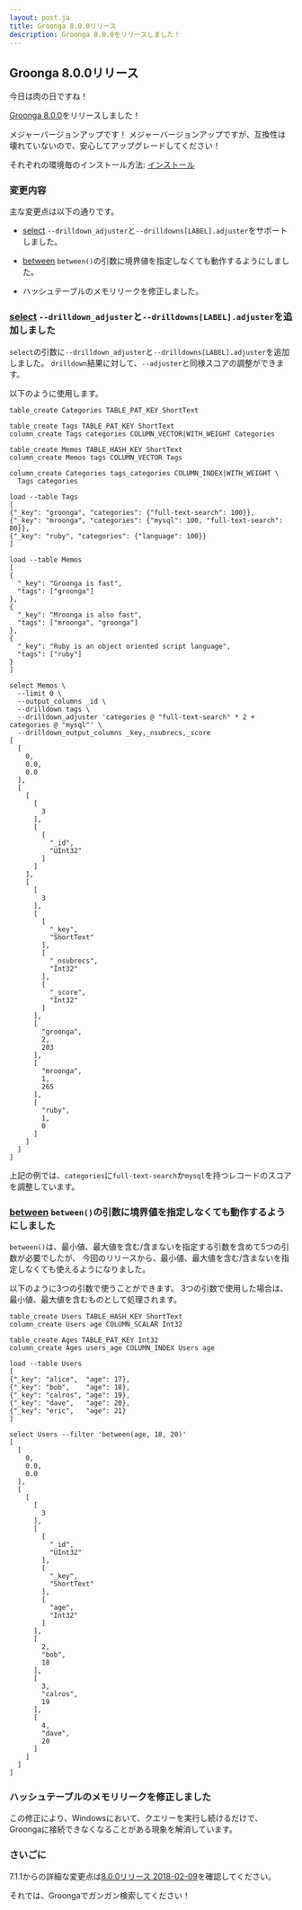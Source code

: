 ```yaml
---
layout: post.ja
title: Groonga 8.0.0リリース
description: Groonga 8.0.0をリリースしました！
---
```


## Groonga 8.0.0リリース

今日は肉の日ですね！

[Groonga 8.0.0](/ja/docs/news.html#release-8.0.0)をリリースしました！

メジャーバージョンアップです！
メジャーバージョンアップですが、互換性は壊れていないので、安心してアップグレードしてください！

それぞれの環境毎のインストール方法: [インストール](/ja/docs/install.html)

### 変更内容

主な変更点は以下の通りです。

  * [select](/ja/docs/reference/commands/select.html) `--drilldown_adjuster`と`--drilldowns[LABEL].adjuster`をサポートしました。

  * [between](/ja/docs/reference/functions/between.html) `between()`の引数に境界値を指定しなくても動作するようにしました。

  * ハッシュテーブルのメモリリークを修正しました。

### [select](/ja/docs/reference/commands/select.html) `--drilldown_adjuster`と`--drilldowns[LABEL].adjuster`を追加しました

`select`の引数に`--drilldown_adjuster`と`--drilldowns[LABEL].adjuster`を追加しました。
`drilldown`結果に対して、`--adjuster`と同様スコアの調整ができます。

以下のように使用します。

```text
table_create Categories TABLE_PAT_KEY ShortText

table_create Tags TABLE_PAT_KEY ShortText
column_create Tags categories COLUMN_VECTOR|WITH_WEIGHT Categories

table_create Memos TABLE_HASH_KEY ShortText
column_create Memos tags COLUMN_VECTOR Tags

column_create Categories tags_categories COLUMN_INDEX|WITH_WEIGHT \
  Tags categories

load --table Tags
[
{"_key": "groonga", "categories": {"full-text-search": 100}},
{"_key": "mroonga", "categories": {"mysql": 100, "full-text-search": 80}},
{"_key": "ruby", "categories": {"language": 100}}
]

load --table Memos
[
{
  "_key": "Groonga is fast",
  "tags": ["groonga"]
},
{
  "_key": "Mroonga is also fast",
  "tags": ["mroonga", "groonga"]
},
{
  "_key": "Ruby is an object oriented script language",
  "tags": ["ruby"]
}
]

select Memos \
  --limit 0 \
  --output_columns _id \
  --drilldown tags \
  --drilldown_adjuster 'categories @ "full-text-search" * 2 + categories @ "mysql"' \
  --drilldown_output_columns _key,_nsubrecs,_score
[
  [
    0,
    0.0,
    0.0
  ],
  [
    [
      [
        3
      ],
      [
        [
          "_id",
          "UInt32"
        ]
      ]
    ],
    [
      [
        3
      ],
      [
        [
          "_key",
          "ShortText"
        ],
        [
          "_nsubrecs",
          "Int32"
        ],
        [
          "_score",
          "Int32"
        ]
      ],
      [
        "groonga",
        2,
        203
      ],
      [
        "mroonga",
        1,
        265
      ],
      [
        "ruby",
        1,
        0
      ]
    ]
  ]
]
```

上記の例では、`categories`に`full-text-search`か`mysql`を持つレコードのスコアを調整しています。

### [between](/ja/docs/reference/functions/between.html) `between()`の引数に境界値を指定しなくても動作するようにしました

`between()`は、最小値、最大値を含む/含まないを指定する引数を含めて5つの引数が必要でしたが、
今回のリリースから、最小値、最大値を含む/含まないを指定しなくても使えるようになりました。

以下のように3つの引数で使うことができます。
3つの引数で使用した場合は、最小値、最大値を含むものとして処理されます。

```text
table_create Users TABLE_HASH_KEY ShortText
column_create Users age COLUMN_SCALAR Int32

table_create Ages TABLE_PAT_KEY Int32
column_create Ages users_age COLUMN_INDEX Users age

load --table Users
[
{"_key": "alice",  "age": 17},
{"_key": "bob",    "age": 18},
{"_key": "calros", "age": 19},
{"_key": "dave",   "age": 20},
{"_key": "eric",   "age": 21}
]

select Users --filter 'between(age, 18, 20)'
[
  [
    0,
    0.0,
    0.0
  ],
  [
    [
      [
        3
      ],
      [
        [
          "_id",
          "UInt32"
        ],
        [
          "_key",
          "ShortText"
        ],
        [
          "age",
          "Int32"
        ]
      ],
      [
        2,
        "bob",
        18
      ],
      [
        3,
        "calros",
        19
      ],
      [
        4,
        "dave",
        20
      ]
    ]
  ]
]
```

### ハッシュテーブルのメモリリークを修正しました

この修正により、Windowsにおいて、クエリーを実行し続けるだけで、Groongaに接続できなくなることがある現象を解消しています。

### さいごに

7.1.1からの詳細な変更点は[8.0.0リリース 2018-02-09](/ja/docs/news.html#release-8.0.0)を確認してください。

それでは、Groongaでガンガン検索してください！
